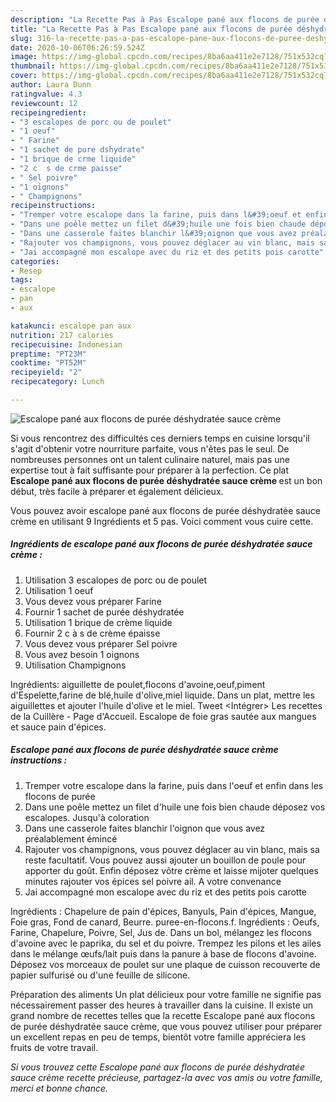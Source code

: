 ```yaml
---
description: "La Recette Pas à Pas Escalope pané aux flocons de purée déshydratée sauce crème"
title: "La Recette Pas à Pas Escalope pané aux flocons de purée déshydratée sauce crème"
slug: 316-la-recette-pas-a-pas-escalope-pane-aux-flocons-de-puree-deshydratee-sauce-creme
date: 2020-10-06T06:26:59.524Z
image: https://img-global.cpcdn.com/recipes/8ba6aa411e2e7128/751x532cq70/escalope-pane-aux-flocons-de-puree-deshydratee-sauce-creme-photo-principale-de-la-recette.jpg
thumbnail: https://img-global.cpcdn.com/recipes/8ba6aa411e2e7128/751x532cq70/escalope-pane-aux-flocons-de-puree-deshydratee-sauce-creme-photo-principale-de-la-recette.jpg
cover: https://img-global.cpcdn.com/recipes/8ba6aa411e2e7128/751x532cq70/escalope-pane-aux-flocons-de-puree-deshydratee-sauce-creme-photo-principale-de-la-recette.jpg
author: Laura Dunn
ratingvalue: 4.3
reviewcount: 12
recipeingredient:
- "3 escalopes de porc ou de poulet"
- "1 oeuf"
- " Farine"
- "1 sachet de pure dshydrate"
- "1 brique de crme liquide"
- "2 c  s de crme paisse"
- " Sel poivre"
- "1 oignons"
- " Champignons"
recipeinstructions:
- "Tremper votre escalope dans la farine, puis dans l&#39;oeuf et enfin dans les flocons de purée"
- "Dans une poêle mettez un filet d&#39;huile une fois bien chaude déposez vos escalopes. Jusqu&#39;à coloration"
- "Dans une casserole faites blanchir l&#39;oignon que vous avez préalablement émincé"
- "Rajouter vos champignons, vous pouvez déglacer au vin blanc, mais sa reste facultatif. Vous pouvez aussi ajouter un bouillon de poule pour apporter du goût. Enfin déposez vôtre crème et laisse mijoter quelques minutes rajouter vos épices sel poivre ail. A votre convenance"
- "Jai accompagné mon escalope avec du riz et des petits pois carotte"
categories:
- Resep
tags:
- escalope
- pan
- aux

katakunci: escalope pan aux 
nutrition: 217 calories
recipecuisine: Indonesian
preptime: "PT23M"
cooktime: "PT52M"
recipeyield: "2"
recipecategory: Lunch

---
```



![Escalope pané aux flocons de purée déshydratée sauce crème](https://img-global.cpcdn.com/recipes/8ba6aa411e2e7128/751x532cq70/escalope-pane-aux-flocons-de-puree-deshydratee-sauce-creme-photo-principale-de-la-recette.jpg)

Si vous rencontrez des difficultés ces derniers temps en cuisine lorsqu'il s'agit d'obtenir votre nourriture parfaite, vous n'êtes pas le seul. De nombreuses personnes ont un talent culinaire naturel, mais pas une expertise tout à fait suffisante pour préparer à la perfection. Ce plat <strong> Escalope pané aux flocons de purée déshydratée sauce crème </strong> est un bon début, très facile à préparer et également délicieux.

<!--inarticleads1-->

Vous pouvez avoir escalope pané aux flocons de purée déshydratée sauce crème en utilisant 9 Ingrédients et 5 pas. Voici comment vous cuire cette.

##### Ingrédients de escalope pané aux flocons de purée déshydratée sauce crème :

1. Utilisation 3 escalopes de porc ou de poulet
1. Utilisation 1 oeuf
1. Vous devez vous préparer  Farine
1. Fournir 1 sachet de purée déshydratée
1. Utilisation 1 brique de crème liquide
1. Fournir 2 c à s de crème épaisse
1. Vous devez vous préparer  Sel poivre
1. Vous avez besoin 1 oignons
1. Utilisation  Champignons


Ingrédients: aiguillette de poulet,flocons d&#39;avoine,oeuf,piment d&#39;Espelette,farine de blé,huile d&#39;olive,miel liquide. Dans un plat, mettre les aiguillettes et ajouter l&#39;huile d&#39;olive et le miel. Tweet &lt;Intégrer&gt; Les recettes de la Cuillère - Page d&#39;Accueil. Escalope de foie gras sautée aux mangues et sauce pain d&#39;épices. 

<!--inarticleads2-->

##### Escalope pané aux flocons de purée déshydratée sauce crème instructions :

1. Tremper votre escalope dans la farine, puis dans l&#39;oeuf et enfin dans les flocons de purée
1. Dans une poêle mettez un filet d&#39;huile une fois bien chaude déposez vos escalopes. Jusqu&#39;à coloration
1. Dans une casserole faites blanchir l&#39;oignon que vous avez préalablement émincé
1. Rajouter vos champignons, vous pouvez déglacer au vin blanc, mais sa reste facultatif. Vous pouvez aussi ajouter un bouillon de poule pour apporter du goût. Enfin déposez vôtre crème et laisse mijoter quelques minutes rajouter vos épices sel poivre ail. A votre convenance
1. Jai accompagné mon escalope avec du riz et des petits pois carotte


Ingrédients : Chapelure de pain d&#39;épices, Banyuls, Pain d&#39;épices, Mangue, Foie gras, Fond de canard, Beurre. puree-en-flocons.f. Ingrédients : Oeufs, Farine, Chapelure, Poivre, Sel, Jus de. Dans un bol, mélangez les flocons d&#39;avoine avec le paprika, du sel et du poivre. Trempez les pilons et les ailes dans le mélange œufs/lait puis dans la panure à base de flocons d&#39;avoine. Déposez vos morceaux de poulet sur une plaque de cuisson recouverte de papier sulfurisé ou d&#39;une feuille de silicone. 

<!--inarticleads1-->

<p>
Préparation des aliments Un plat délicieux pour votre famille ne signifie pas nécessairement passer des heures à travailler dans la cuisine. Il existe un grand nombre de recettes telles que la recette Escalope pané aux flocons de purée déshydratée sauce crème, que vous pouvez utiliser pour préparer un excellent repas en peu de temps, bientôt votre famille appréciera les fruits de votre travail.
</p>

<p>
<i>Si vous trouvez cette Escalope pané aux flocons de purée déshydratée sauce crème recette précieuse, partagez-la avec vos amis ou votre famille, merci et bonne chance.</i>
</p>
